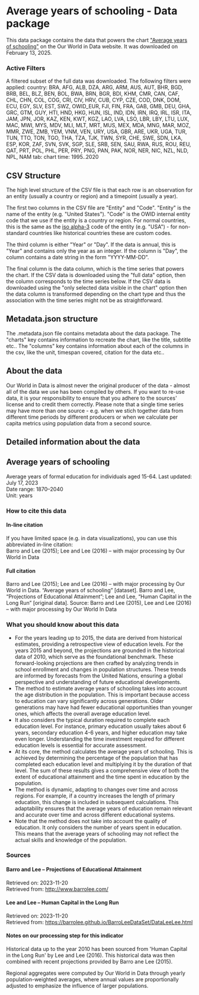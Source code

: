 # Average years of schooling - Data package

This data package contains the data that powers the chart ["Average years of schooling"](https://ourworldindata.org/grapher/mean-years-of-schooling-long-run?tab=chart&time=1995..2020&country=BRA~AFG~ALB~DZA~ARG~ARM~AUS~AUT~BHR~BGD~BRB~BEL~BLZ~BEN~BOL~BWA~BRN~BGR~BDI~KHM~CMR~CAN~CAF~CHL~CHN~COL~COG~CRI~CIV~HRV~CUB~CYP~CZE~COD~DNK~DOM~ECU~EGY~SLV~EST~SWZ~OWID_EUR~FJI~FIN~FRA~GAB~GMB~DEU~GHA~GRC~GTM~GUY~HTI~HND~HKG~HUN~ISL~IND~IDN~IRN~IRQ~IRL~ISR~ITA~JAM~JPN~JOR~KAZ~KEN~KWT~KGZ~LAO~LVA~LSO~LBR~LBY~LTU~LUX~MAC~MWI~MYS~MDV~MLI~MLT~MRT~MUS~MEX~MDA~MNG~MAR~MOZ~MMR~ZWE~ZMB~YEM~VNM~VEN~URY~USA~GBR~ARE~UKR~UGA~TUR~TUN~TTO~TON~TGO~THA~TZA~TJK~TWN~SYR~CHE~SWE~SDN~LKA~ESP~KOR~ZAF~SVN~SVK~SGP~SLE~SRB~SEN~SAU~RWA~RUS~ROU~REU~QAT~PRT~POL~PHL~PER~PRY~PNG~PAN~PAK~NOR~NER~NIC~NZL~NLD~NPL~NAM&v=1&csvType=filtered&useColumnShortNames=false) on the Our World in Data website. It was downloaded on February 13, 2025.

### Active Filters

A filtered subset of the full data was downloaded. The following filters were applied:
country: BRA, AFG, ALB, DZA, ARG, ARM, AUS, AUT, BHR, BGD, BRB, BEL, BLZ, BEN, BOL, BWA, BRN, BGR, BDI, KHM, CMR, CAN, CAF, CHL, CHN, COL, COG, CRI, CIV, HRV, CUB, CYP, CZE, COD, DNK, DOM, ECU, EGY, SLV, EST, SWZ, OWID_EUR, FJI, FIN, FRA, GAB, GMB, DEU, GHA, GRC, GTM, GUY, HTI, HND, HKG, HUN, ISL, IND, IDN, IRN, IRQ, IRL, ISR, ITA, JAM, JPN, JOR, KAZ, KEN, KWT, KGZ, LAO, LVA, LSO, LBR, LBY, LTU, LUX, MAC, MWI, MYS, MDV, MLI, MLT, MRT, MUS, MEX, MDA, MNG, MAR, MOZ, MMR, ZWE, ZMB, YEM, VNM, VEN, URY, USA, GBR, ARE, UKR, UGA, TUR, TUN, TTO, TON, TGO, THA, TZA, TJK, TWN, SYR, CHE, SWE, SDN, LKA, ESP, KOR, ZAF, SVN, SVK, SGP, SLE, SRB, SEN, SAU, RWA, RUS, ROU, REU, QAT, PRT, POL, PHL, PER, PRY, PNG, PAN, PAK, NOR, NER, NIC, NZL, NLD, NPL, NAM
tab: chart
time: 1995..2020

## CSV Structure

The high level structure of the CSV file is that each row is an observation for an entity (usually a country or region) and a timepoint (usually a year).

The first two columns in the CSV file are "Entity" and "Code". "Entity" is the name of the entity (e.g. "United States"). "Code" is the OWID internal entity code that we use if the entity is a country or region. For normal countries, this is the same as the [iso alpha-3](https://en.wikipedia.org/wiki/ISO_3166-1_alpha-3) code of the entity (e.g. "USA") - for non-standard countries like historical countries these are custom codes.

The third column is either "Year" or "Day". If the data is annual, this is "Year" and contains only the year as an integer. If the column is "Day", the column contains a date string in the form "YYYY-MM-DD".

The final column is the data column, which is the time series that powers the chart. If the CSV data is downloaded using the "full data" option, then the column corresponds to the time series below. If the CSV data is downloaded using the "only selected data visible in the chart" option then the data column is transformed depending on the chart type and thus the association with the time series might not be as straightforward.

## Metadata.json structure

The .metadata.json file contains metadata about the data package. The "charts" key contains information to recreate the chart, like the title, subtitle etc.. The "columns" key contains information about each of the columns in the csv, like the unit, timespan covered, citation for the data etc..

## About the data

Our World in Data is almost never the original producer of the data - almost all of the data we use has been compiled by others. If you want to re-use data, it is your responsibility to ensure that you adhere to the sources' license and to credit them correctly. Please note that a single time series may have more than one source - e.g. when we stich together data from different time periods by different producers or when we calculate per capita metrics using population data from a second source.

## Detailed information about the data


## Average years of schooling
Average years of formal education for individuals aged 15-64.
Last updated: July 17, 2023  
Date range: 1870–2040  
Unit: years  


### How to cite this data

#### In-line citation
If you have limited space (e.g. in data visualizations), you can use this abbreviated in-line citation:  
Barro and Lee (2015); Lee and Lee (2016) – with major processing by Our World in Data

#### Full citation
Barro and Lee (2015); Lee and Lee (2016) – with major processing by Our World in Data. “Average years of schooling” [dataset]. Barro and Lee, “Projections of Educational Attainment”; Lee and Lee, “Human Capital in the Long Run” [original data].
Source: Barro and Lee (2015), Lee and Lee (2016) – with major processing by Our World In Data

### What you should know about this data
* For the years leading up to 2015, the data are derived from historical estimates, providing a retrospective view of education levels. For the years 2015 and beyond, the projections are grounded in the historical data of 2010, which serve as the foundational benchmark. These forward-looking projections are then crafted by analyzing trends in school enrollment and changes in population structures. These trends are informed by forecasts from the United Nations, ensuring a global perspective and understanding of future educational developments.
* The method to estimate average years of schooling takes into account the age distribution in the population. This is important because access to education can vary significantly across generations. Older generations may have had fewer educational opportunities than younger ones, which affects the overall average education level.
* It also considers the typical duration required to complete each education level. For instance, primary education usually takes about 6 years, secondary education 4-6 years, and higher education may take even longer. Understanding the time investment required for different education levels is essential for accurate assessment.
* At its core, the method calculates the average years of schooling. This is achieved by determining the percentage of the population that has completed each education level and multiplying it by the duration of that level. The sum of these results gives a comprehensive view of both the extent of educational attainment and the time spent in education by the population.
* The method is dynamic, adapting to changes over time and across regions. For example, if a country increases the length of primary education, this change is included in subsequent calculations. This adaptability ensures that the average years of education remain relevant and accurate over time and across different educational systems.
* Note that the method does not take into account the quality of education. It only considers the number of years spent in education. This means that the average years of schooling may not reflect the actual skills and knowledge of the population.

### Sources

#### Barro and Lee – Projections of Educational Attainment
Retrieved on: 2023-11-20  
Retrieved from: http://www.barrolee.com/  

#### Lee and Lee – Human Capital in the Long Run
Retrieved on: 2023-11-20  
Retrieved from: https://barrolee.github.io/BarroLeeDataSet/DataLeeLee.html  

#### Notes on our processing step for this indicator
Historical data up to the year 2010 has been sourced from 'Human Capital in the Long Run' by Lee and Lee (2016). This historical data was then combined with recent projections provided by Barro ane Lee (2015).

Regional aggregates were computed by Our World in Data through yearly population-weighted averages, where annual values are proportionally adjusted to emphasize the influence of larger populations.



    